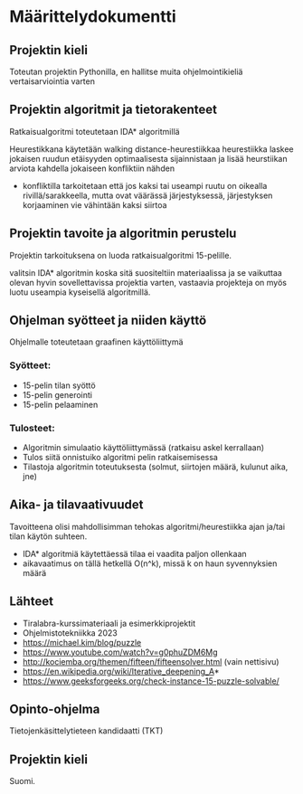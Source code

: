 # Määrittelydokumentti

## Projektin kieli
Toteutan projektin Pythonilla, en hallitse muita ohjelmointikieliä vertaisarviointia varten

## Projektin algoritmit ja tietorakenteet
Ratkaisualgoritmi toteutetaan IDA* algoritmillä

Heurestikkana käytetään walking distance-heurestiikkaa heurestiikka laskee jokaisen ruudun etäisyyden optimaalisesta sijainnistaan ja lisää heurstiikan arviota kahdella jokaiseen konfliktiin nähden
* konfliktilla tarkoitetaan että jos kaksi tai useampi ruutu on oikealla rivillä/sarakkeella, mutta ovat väärässä järjestyksessä, järjestyksen korjaaminen vie vähintään kaksi siirtoa

## Projektin tavoite ja algoritmin perustelu
Projektin tarkoituksena on luoda ratkaisualgoritmi 15-pelille.

valitsin IDA* algoritmin koska sitä suositeltiin materiaalissa ja se vaikuttaa olevan hyvin sovellettavissa projektia varten, vastaavia projekteja on myös luotu useampia kyseisellä algoritmillä.

## Ohjelman syötteet ja niiden käyttö
Ohjelmalle toteutetaan graafinen käyttöliittymä

### Syötteet:
* 15-pelin tilan syöttö
* 15-pelin generointi
* 15-pelin pelaaminen

### Tulosteet:
* Algoritmin simulaatio käyttöliittymässä (ratkaisu askel kerrallaan)
* Tulos siitä onnistuiko algoritmi pelin ratkaisemisessa
* Tilastoja algoritmin toteutuksesta (solmut, siirtojen määrä, kulunut aika, jne)

## Aika- ja tilavaativuudet 
Tavoitteena olisi mahdollisimman tehokas algoritmi/heurestiikka ajan ja/tai tilan käytön suhteen. 
* IDA* algoritmiä käytettäessä tilaa ei vaadita paljon ollenkaan
* aikavaatimus on tällä hetkellä O(n^k), missä k on haun syvennyksien määrä 

## Lähteet

* Tiralabra-kurssimateriaali ja esimerkkiprojektit
* Ohjelmistotekniikka 2023
* https://michael.kim/blog/puzzle
* https://www.youtube.com/watch?v=g0phuZDM6Mg
* http://kociemba.org/themen/fifteen/fifteensolver.html (vain nettisivu)
* https://en.wikipedia.org/wiki/Iterative_deepening_A*
* https://www.geeksforgeeks.org/check-instance-15-puzzle-solvable/

## Opinto-ohjelma
Tietojenkäsittelytieteen kandidaatti (TKT)

## Projektin kieli
Suomi.